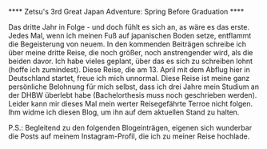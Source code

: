 
**** Zetsu's 3rd Great Japan Adventure: Spring Before Graduation ****

Das dritte Jahr in Folge - und doch fühlt es sich an, as wäre es das erste. Jedes Mal, wenn ich meinen Fuß auf japanischen Boden setze, entflammt die Begeisterung von neuem. In den kommenden Beiträgen schreibe ich über meine dritte Reise, die noch größer, noch anstrengender wird, als die beiden davor. Ich habe vieles geplant, über das es sich zu schreiben lohnt (hoffe ich zumindest). Diese Reise, die am 13. April mit dem Abflug hier in Deutschland startet, freue ich mich unnormal. Diese Reise ist meine ganz persönliche Belohnung für mich selbst, dass ich drei Jahre mein Studium an der DHBW überlebt habe (Bachelorthesis muss noch geschrieben werden). Leider kann mir dieses Mal mein werter Reisegefährte Terroe nicht folgen. Ihm widme ich diesen Blog, um ihn auf dem aktuellen Stand zu halten.

P.S.: Begleitend zu den folgenden Blogeinträgen, eigenen sich wunderbar die Posts auf meinem Instagram-Profil, die ich zu meiner Reise hochlade.